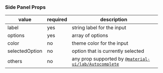 ### Side Panel Props

| value          | required | description                                                                                        |
| -------------- | -------- | -------------------------------------------------------------------------------------------------- |
| label          | yes      | string label for the input                                                                         |
| options        | yes      | array of options                                                                                   |
| color          | no       | theme color for the input                                                                          |
| selectedOption | no       | option that is currently selected                                                                  |
| others         | no       | any prop supported by [`@material-ui/lab/Autocomplete`](https://material-ui.com/api/autocomplete/) |
